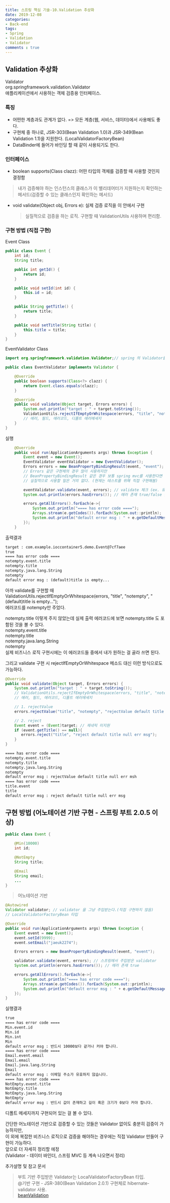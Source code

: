 ```yaml
---
title: 스프링 핵심 기술-10.Validation 추상화
date: 2019-12-08
categories:
- Back-end
tags:
- Spring 
- Validation
- Validator
comments : true
---
```


## Validation 추상화
Validator         
org.springframework.validation.Validator      
애플리케이션에서 사용하는 객체 검증용 인터페이스.      

### 특징
- 어떤한 계층과도 관계가 없다. => 모든 계층(웹, 서비스, 데이터)에서 사용해도 좋다.          
- 구현체 중 하나로, JSR-303(Bean Validation 1.0)과 JSR-349(Bean Validation 1.1)을 지원한다. (LocalValidatorFactoryBean)         
- DataBinder에 들어가 바인딩 할 때 같이 사용되기도 한다.         

### 인터페이스
- boolean supports(Class clazz): 어떤 타입의 객체를 검증할 때 사용할 것인지 결정함       
 >내가 검증해야 하는 인스턴스의 클래스가 이 밸리데어터가 지원하는지 확인하는 메서드(검증할 수 있는 클래스인지 확인하는 메서드)       

- void validate(Object obj, Errors e): 실제 검증 로직을 이 안에서 구현       
  >실질적으로 검증을 하는 로직. 구현할 때 ValidationUtils 사용하며 편리함.       


### 구현 방법 (직접 구현)

Event Class   
```java
public class Event {
    int id;
    String title;

    public int getId() {
        return id;
    }

    public void setId(int id) {
        this.id = id;
    }

    public String getTitle() {
        return title;
    }

    public void setTitle(String title) {
        this.title = title;
    }
}
```
EventValidator Class    
```java 
import org.springframework.validation.Validator;// spring 의 Validator를 가져와야 한다. (다른게 많다)       

public class EventValidator implements Validator {

    @Override
    public boolean supports(Class<?> clazz) {
        return Event.class.equals(clazz);
    }

    @Override
    public void validate(Object target, Errors errors) {
        System.out.println("target : " + target.toString());
        ValidationUtils.rejectIfEmptyOrWhitespace(errors, "title", "notempty", "(default)title is empty...");
        // 에러, 필드, 에러코드, 디폴트 에러메세지
    }
}
```

실행
```java
    @Override
    public void run(ApplicationArguments args) throws Exception {
        Event event = new Event();
        EventValidator eventValidator = new EventValidator();
        Errors errors = new BeanPropertyBindingResult(event, "event");
        // Errors 같은 구현체의 경우 많이 사용하지만
        // BeanPropertyBindingResult 같은 경우 보통 spring mvc를 사용한다면 자동으로 파라미터에 전달해주기 때문에,
        // 실질적으로 사용할 일은 거의 없다. (현재는 테스트를 위해 직접 구현해봄)

        eventValidator.validate(event, errors); // validate 체크 (ex. 유효성 검사)
        System.out.println(errors.hasErrors()); // 에러 존재 true/false 출력

        errors.getAllErrors().forEach(e->{
            System.out.println("==== has error code ====");
            Arrays.stream(e.getCodes()).forEach(System.out::println);
            System.out.println("default error msg : " + e.getDefaultMessage());
        });
    }
```

출력결과
```xml
target : com.example.ioccontainer5.demo.Event@7cf7aee
true
==== has error code ====
notempty.event.title
notempty.title
notempty.java.lang.String
notempty
default error msg : (default)title is empty...
```

아까 validate를 구현할 때          
ValidationUtils.rejectIfEmptyOrWhitespace(errors, "title", "notempty", "(default)title is empty...");      
에러코드를 notempty만 주었다.          

notempty.title 이렇게 주지 않았는데 실제 출력 에러코드에 보면 notempty.title 도 포함된 것을 볼 수 있다.           
notempty.event.title         
notempty.title         
notempty.java.lang.String           
notempty         
실제 비즈니스 로직 구현시에는 이 에러코드들 중에서 내가 원하는 걸 골라 쓰면 된다.           


그리고 validate 구현 시 rejectIfEmptyOrWhitespace 메소드 대신 이런 방식으로도 가능하다.         
```java
@Override
public void validate(Object target, Errors errors) {
    System.out.println("target : " + target.toString());
    // ValidationUtils.rejectIfEmptyOrWhitespace(errors, "title", "notempty","(default)title is empty...");
    // 에러, 필드, 에러코드, 디폴트 에러메세지

    // 1. rejectValue
    errors.rejectValue("title", "notempty", "rejectValue default title null err msh");

    // 2. reject
    Event event = (Event)target; // 제네릭 미지원
    if (event.getTitle() == null){
       errors.reject("title", "reject default title null err msg");
    }
}
```

```xml
==== has error code ====
notempty.event.title
notempty.title
notempty.java.lang.String
notempty
default error msg : rejectValue default title null err msh
==== has error code ====
title.event
title
default error msg : reject default title null err msg
```


## 구현 방법 (어노테이션 기반 구현 - 스프링 부트 2.0.5 이상)

```java
public class Event {
   
    @Min(10000)
    int id;

    @NotEmpty
    String title;

    @Email
    String email;    
    ...
}
```
>어노테이션 기반

```java
@Autowired
Validator validator; // validator 을 그냥 주입받는다.(직접 구현하지 않음)
// LocalValidatorFactoryBean 타입

@Override
public void run(ApplicationArguments args) throws Exception {
    Event event = new Event();
    event.setId(9999);
    event.setEmail("jaeuk2274");

    Errors errors = new BeanPropertyBindingResult(event, "event");

    validator.validate(event, errors); // 스프링에서 주입받은 validator
    System.out.println(errors.hasErrors()); // 에러 존재 true

    errors.getAllErrors().forEach(e->{
        System.out.println("==== has error code ====");
        Arrays.stream(e.getCodes()).forEach(System.out::println);
        System.out.println("default error msg : " + e.getDefaultMessage());
    });
}
```

실행결과
```xml
true
==== has error code ====
Min.event.id
Min.id
Min.int
Min
default error msg : 반드시 10000보다 같거나 커야 합니다.
==== has error code ====
Email.event.email
Email.email
Email.java.lang.String
Email
default error msg : 이메일 주소가 유효하지 않습니다.
==== has error code ====
NotEmpty.event.title
NotEmpty.title
NotEmpty.java.lang.String
NotEmpty
default error msg : 반드시 값이 존재하고 길이 혹은 크기가 0보다 커야 합니다.
```

디폴트 메세지까지 구현되어 있는 걸 볼 수 있다.         



간단한 어노테이션 기반으로 검증할 수 있는 것들은 Validator 없이도 충분히 검증이 가능하지만,         
이 외에 복잡한 비즈니스 로직으로 검증을 해야하는 경우에는 직접 Validator 만들어 구현이 가능하다.           
앞으로 더 자세히 정리할 에정                  
(Validator - 데이터 바인더, 스프링 MVC 등 계속 나오면서 정리)            


추가설명 및 참고 문서                    
>부트 기반 주입받은 Validator는 LocalValidatorFactoryBean 타입.                       
@기반 구현 - JSR-380(Bean Validation 2.0.1) 구현체로 hibernate-validator 사용.                              
[beanValidation](https://beanvalidation.org/)           
